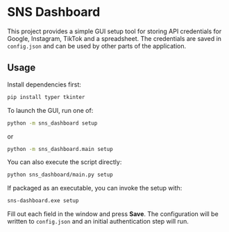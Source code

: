 # SNS Dashboard

This project provides a simple GUI setup tool for storing API credentials for Google, Instagram, TikTok and a spreadsheet. The credentials are saved in `config.json` and can be used by other parts of the application.

## Usage

Install dependencies first:

```bash
pip install typer tkinter
```

To launch the GUI, run one of:

```bash
python -m sns_dashboard setup
```

or

```bash
python -m sns_dashboard.main setup
```

You can also execute the script directly:

```bash
python sns_dashboard/main.py setup
```

If packaged as an executable, you can invoke the setup with:

```bash
sns-dashboard.exe setup
```

Fill out each field in the window and press **Save**. The configuration will be written to `config.json` and an initial authentication step will run.
